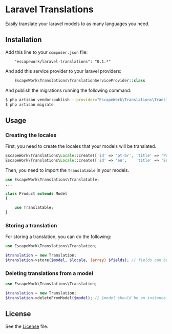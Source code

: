 # Laravel Translations

Easily translate your laravel models to as many languages you need.

## Installation

Add this line to your `composer.json` file:

```
    "escapework/laravel-translations": "0.1.*"
```

And add this service provider to your laravel providers:

```php
    EscapeWork\Translations\TranslationServiceProvider::class
```

And publish the migrations running the following command:

```bash
$ php artisan vendor:publish --provider="EscapeWork\Translations\TranslationServiceProvider"
$ php artisan migrate
```

## Usage

### Creating the locales

First, you need to create the locales that your models will be translated.

```php
EscapeWork\Translations\Locale::create(['id' => 'pt-br', 'title' => 'Português (Brasil)']);
EscapeWork\Translations\Locale::create(['id' => 'en',    'title' => 'English']);
```

Then, you need to import the `Translatable` in your models.

```php
use EscapeWork\Translations\Translatable;
...

class Product extends Model
{

    use Translatable;
}
```

### Storing a translation

For storing a translation, you can do the following:

```php
use EscapeWork\Translations\Translation;

$translation = new Translation;
$translation->store($model, $locale, (array) $fields); // fields can be an array with as many fields you want
```

### Deleting translations from a model

```php
use EscapeWork\Translations\Translation;

$translation = new Translation;
$translation->deleteFromModel($model); // $model should be an instance of Eloquent Model
```

## License

See the [License](https://github.com/EscapeWork/laravel-asset-versioning/blob/master/LICENSE) file.

